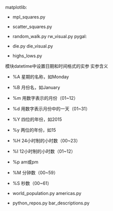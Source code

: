 matplotlib:
* mpl_squares.py

* scatter_squares.py

* random_walk.py rw_visual.py
pygal:
* die.py die_visual.py

* highs_lows.py

模块datetime中设置日期和时间格式的实参
实参含义
* %A 星期的名称，如Monday
* %B 月份名，如January
* %m 用数字表示的月份（01~12）
* %d 用数字表示月份中的一天（01~31）
* %Y 四位的年份，如2015
* %y 两位的年份，如15
* %H 24小时制的小时数（00~23）
* %I 12小时制的小时数（01~12）
* %p am或pm
* %M 分钟数（00~59）
* %S 秒数（00~61）

* world_population.py americas.py

* python_repos.py bar_descriptions.py
